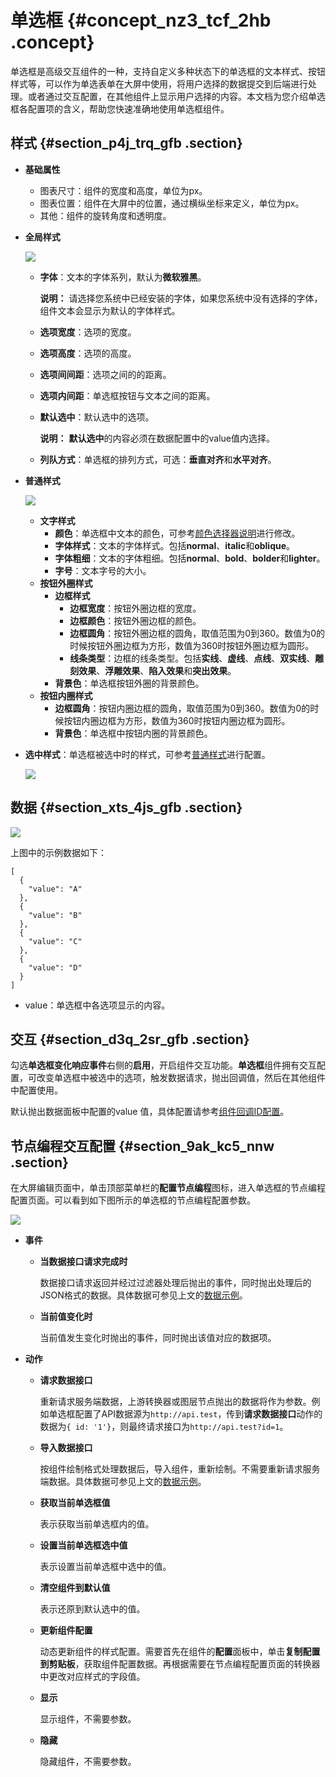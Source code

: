 # 单选框 {#concept_nz3_tcf_2hb .concept}

单选框是高级交互组件的一种，支持自定义多种状态下的单选框的文本样式、按钮样式等，可以作为单选表单在大屏中使用，将用户选择的数据提交到后端进行处理。或者通过交互配置，在其他组件上显示用户选择的内容。本文档为您介绍单选框各配置项的含义，帮助您快速准确地使用单选框组件。

## 样式 {#section_p4j_trq_gfb .section}

-   **基础属性** 

    -   图表尺寸：组件的宽度和高度，单位为px。
    -   图表位置：组件在大屏中的位置，通过横纵坐标来定义，单位为px。
    -   其他：组件的旋转角度和透明度。
-   **全局样式**

    ![](http://static-aliyun-doc.oss-cn-hangzhou.aliyuncs.com/assets/img/148035/156292573741945_zh-CN.png)

    -   **字体**：文本的字体系列，默认为**微软雅黑**。

        **说明：** 请选择您系统中已经安装的字体，如果您系统中没有选择的字体，组件文本会显示为默认的字体样式。

    -   **选项宽度**：选项的宽度。
    -   **选项高度**：选项的高度。
    -   **选项间间距**：选项之间的的距离。
    -   **选项内间距**：单选框按钮与文本之间的距离。
    -   **默认选中**：默认选中的选项。

        **说明：** **默认选中**的内容必须在数据配置中的value值内选择。

    -   **列队方式**：单选框的排列方式，可选：**垂直对齐**和**水平对齐**。
-   **普通样式**

    ![](http://static-aliyun-doc.oss-cn-hangzhou.aliyuncs.com/assets/img/148035/156292573741947_zh-CN.png)

    -   **文字样式** 
        -   **颜色**：单选框中文本的颜色，可参考[颜色选择器说明](cn.zh-CN/用户指南/组件指南/配置项说明.md#section_kdw_vj4_t2b)进行修改。
        -   **字体样式**：文本的字体样式。包括**normal**、**italic**和**oblique**。
        -   **字体粗细**：文本的字体粗细。包括**normal**、**bold**、**bolder**和**lighter**。
        -   **字号**：文本字号的大小。
    -   **按钮外圈样式** 
        -   **边框样式** 
            -   **边框宽度**：按钮外圈边框的宽度。
            -   **边框颜色**：按钮外圈边框的颜色。
            -   **边框圆角**：按钮外圈边框的圆角，取值范围为0到360。数值为0的时候按钮外圈边框为方形，数值为360时按钮外圈边框为圆形。
            -   **线条类型**：边框的线条类型。包括**实线**、**虚线**、**点线**、**双实线**、**雕刻效果**、**浮雕效果**、**陷入效果**和**突出效果**。
        -   **背景色**：单选框按钮外圈的背景颜色。
    -   **按钮内圈样式** 
        -   **边框圆角**：按钮内圈边框的圆角，取值范围为0到360。数值为0的时候按钮内圈边框为方形，数值为360时按钮内圈边框为圆形。
        -   **背景色**：单选框中按钮内圈的背景颜色。
-   **选中样式**：单选框被选中时的样式，可参考[普通样式](#putong)进行配置。

    ![](http://static-aliyun-doc.oss-cn-hangzhou.aliyuncs.com/assets/img/148035/156292573741947_zh-CN.png)


## 数据 {#section_xts_4js_gfb .section}

![](http://static-aliyun-doc.oss-cn-hangzhou.aliyuncs.com/assets/img/148035/156292573741948_zh-CN.png)

上图中的示例数据如下：

``` {#codeblock_5ms_xfm_eih}
[
  {
    "value": "A"
  },
  {
    "value": "B"
  },
  {
    "value": "C"
  },
  {
    "value": "D"
  }
]
```

-   value：单选框中各选项显示的内容。

## 交互 {#section_d3q_2sr_gfb .section}

勾选**单选框变化响应事件**右侧的**启用**，开启组件交互功能。**单选框**组件拥有交互配置，可改变单选框中被选中的选项，触发数据请求，抛出回调值，然后在其他组件中配置使用。

默认抛出数据面板中配置的value 值，具体配置请参考[组件回调ID配置](../cn.zh-CN/用户指南/进阶技巧/配置数字翻牌器组件的回调ID.md#)。

## 节点编程交互配置 {#section_9ak_kc5_nnw .section}

在大屏编辑页面中，单击顶部菜单栏的**配置节点编程**图标，进入单选框的节点编程配置页面。可以看到如下图所示的单选框的节点编程配置参数。

![](http://static-aliyun-doc.oss-cn-hangzhou.aliyuncs.com/assets/img/148035/156292573851161_zh-CN.jpg)

-   **事件** 
    -   **当数据接口请求完成时** 

        数据接口请求返回并经过过滤器处理后抛出的事件，同时抛出处理后的JSON格式的数据。具体数据可参见上文的[数据示例](#)。

    -   **当前值变化时** 

        当前值发生变化时抛出的事件，同时抛出该值对应的数据项。

-   **动作** 
    -   **请求数据接口** 

        重新请求服务端数据，上游转换器或图层节点抛出的数据将作为参数。例如单选框配置了API数据源为`http://api.test`，传到**请求数据接口**动作的数据为`{ id: '1'}`，则最终请求接口为`http://api.test?id=1`。

    -   **导入数据接口** 

        按组件绘制格式处理数据后，导入组件，重新绘制。不需要重新请求服务端数据。具体数据可参见上文的[数据示例](#)。

    -   **获取当前单选框值** 

        表示获取当前单选框内的值。

    -   **设置当前单选框选中值** 

        表示设置当前单选框中选中的值。

    -   **清空组件到默认值** 

        表示还原到默认选中的值。

    -   **更新组件配置** 

        动态更新组件的样式配置。需要首先在组件的**配置**面板中，单击**复制配置到剪贴板**，获取组件配置数据。再根据需要在节点编程配置页面的转换器中更改对应样式的字段值。

    -   **显示** 

        显示组件，不需要参数。

    -   **隐藏** 

        隐藏组件，不需要参数。


